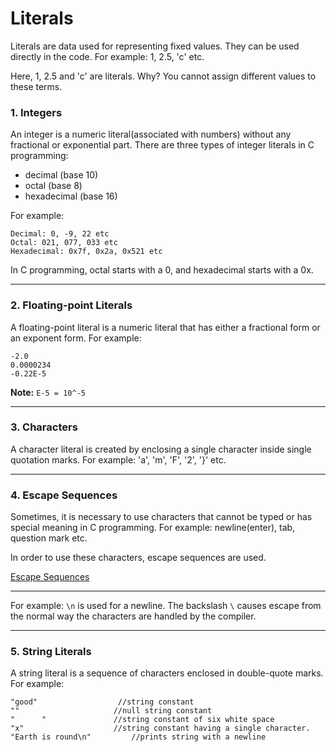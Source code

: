 # Literals

Literals are data used for representing fixed values. They can be used directly in the code. For example: 1, 2.5, 'c' etc.

Here, 1, 2.5 and 'c' are literals. Why? You cannot assign different values to these terms.

### 1. Integers

An integer is a numeric literal(associated with numbers) without any fractional or exponential part. There are three types of integer literals in C programming:

- decimal (base 10)
- octal (base 8)
- hexadecimal (base 16)

For example:

```
Decimal: 0, -9, 22 etc
Octal: 021, 077, 033 etc
Hexadecimal: 0x7f, 0x2a, 0x521 etc
```

In C programming, octal starts with a 0, and hexadecimal starts with a 0x.

---

### 2. Floating-point Literals

A floating-point literal is a numeric literal that has either a fractional form or an exponent form. For example:

```
-2.0
0.0000234
-0.22E-5
```

**Note:** `E-5 = 10^-5`

---

### 3. Characters

A character literal is created by enclosing a single character inside single quotation marks. For example: 'a', 'm', 'F', '2', '}' etc.

---

### 4. Escape Sequences

Sometimes, it is necessary to use characters that cannot be typed or 
has special meaning in C programming. For example: newline(enter), tab, question mark etc.

In order to use these characters, escape sequences are used.

[Escape Sequences](Literals%203713a527cebd49fd9bfc65bb7b490ffc/Escape%20Sequences%20c385020555594d9283e445d3989d227f.csv)

---

For example: `\n` is used for a newline. The backslash `\` causes escape from the normal way the characters are handled by the compiler.

---

### 5. String Literals

A string literal is a sequence of characters enclosed in double-quote marks. For example:

```
"good"                  //string constant
""                     //null string constant
"      "               //string constant of six white space
"x"                    //string constant having a single character.
"Earth is round\n"         //prints string with a newline
```